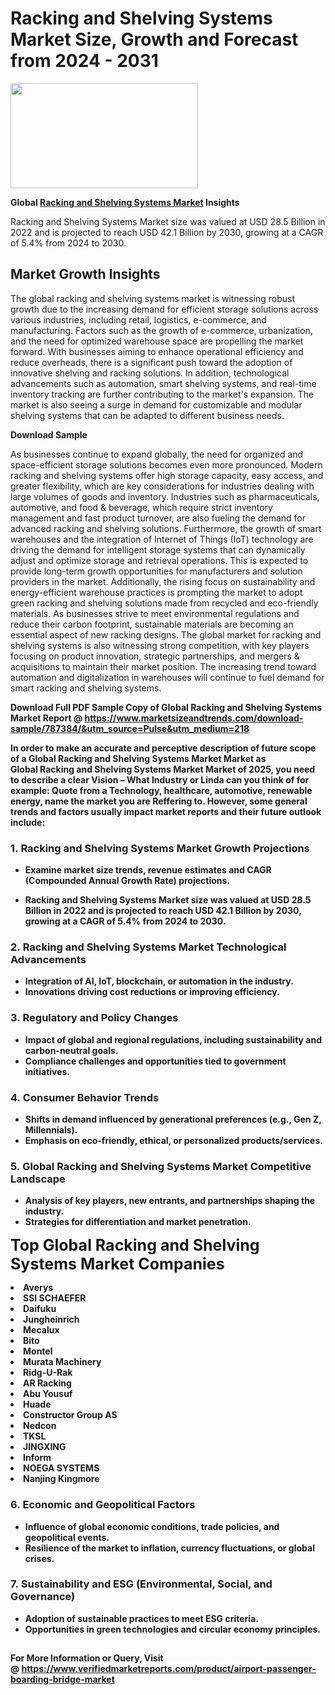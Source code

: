 <H1>Racking and Shelving Systems Market Size, Growth and Forecast from 2024 - 2031</H1><img class="aligncenter size-medium wp-image-584254" src="https://thirdeyenews.in/wp-content/uploads/2024/09/Global-Market-Research-300x168.jpeg" alt="" width="300" height="168" /><p><strong>Global&nbsp;<a href="https://www.marketsizeandtrends.com/download-sample/787384/&amp;utm_source=Pulse&amp;utm_medium=218">Racking and Shelving Systems Market</a> Insights</strong></p><p>Racking and Shelving Systems Market size was valued at USD 28.5 Billion in 2022 and is projected to reach USD 42.1 Billion by 2030, growing at a CAGR of 5.4% from 2024 to 2030.</p><p><h2>Market Growth Insights</h2> <p>The global racking and shelving systems market is witnessing robust growth due to the increasing demand for efficient storage solutions across various industries, including retail, logistics, e-commerce, and manufacturing. Factors such as the growth of e-commerce, urbanization, and the need for optimized warehouse space are propelling the market forward. With businesses aiming to enhance operational efficiency and reduce overheads, there is a significant push toward the adoption of innovative shelving and racking solutions. In addition, technological advancements such as automation, smart shelving systems, and real-time inventory tracking are further contributing to the market's expansion. The market is also seeing a surge in demand for customizable and modular shelving systems that can be adapted to different business needs.</p> <p><strong>Download Sample</strong></p> <p>As businesses continue to expand globally, the need for organized and space-efficient storage solutions becomes even more pronounced. Modern racking and shelving systems offer high storage capacity, easy access, and greater flexibility, which are key considerations for industries dealing with large volumes of goods and inventory. Industries such as pharmaceuticals, automotive, and food & beverage, which require strict inventory management and fast product turnover, are also fueling the demand for advanced racking and shelving solutions. Furthermore, the growth of smart warehouses and the integration of Internet of Things (IoT) technology are driving the demand for intelligent storage systems that can dynamically adjust and optimize storage and retrieval operations. This is expected to provide long-term growth opportunities for manufacturers and solution providers in the market. Additionally, the rising focus on sustainability and energy-efficient warehouse practices is prompting the market to adopt green racking and shelving solutions made from recycled and eco-friendly materials. As businesses strive to meet environmental regulations and reduce their carbon footprint, sustainable materials are becoming an essential aspect of new racking designs. The global market for racking and shelving systems is also witnessing strong competition, with key players focusing on product innovation, strategic partnerships, and mergers & acquisitions to maintain their market position. The increasing trend toward automation and digitalization in warehouses will continue to fuel demand for smart racking and shelving systems. <p><strong></p><p><span class=""><strong>Download Full PDF Sample Copy of Global Racking and Shelving Systems Market Report</strong> @ <a href="https://www.marketsizeandtrends.com/download-sample/787384/&amp;utm_source=Pulse&amp;utm_medium=218" target="_blank">https://www.marketsizeandtrends.com/download-sample/787384/&amp;utm_source=Pulse&amp;utm_medium=218</a></span></p><p>In order to make an accurate and perceptive description of future scope of a Global&nbsp;Racking and Shelving Systems Market Market as Global&nbsp;Racking and Shelving Systems Market Market of 2025, you need to describe a clear Vision &ndash; What Industry or Linda can you think of for example: Quote from a Technology, healthcare, automotive, renewable energy, name the market you are Reffering to. However, some general trends and factors usually impact market reports and their future outlook include:</p><h3>1.&nbsp;<strong>Racking and Shelving Systems Market Growth Projections</strong></h3><ul><li>Examine market size trends, revenue estimates and CAGR (Compounded Annual Growth Rate) projections.</li><li><p>Racking and Shelving Systems Market size was valued at USD 28.5 Billion in 2022 and is projected to reach USD 42.1 Billion by 2030, growing at a CAGR of 5.4% from 2024 to 2030.</p></li></ul><h3>2.&nbsp;<strong>Racking and Shelving Systems Market Technological Advancements</strong></h3><ul><li>Integration of AI, IoT, blockchain, or automation in the industry.</li><li>Innovations driving cost reductions or improving efficiency.</li></ul><h3>3.&nbsp;<strong>Regulatory and Policy Changes</strong></h3><ul><li>Impact of global and regional regulations, including sustainability and carbon-neutral goals.</li><li>Compliance challenges and opportunities tied to government initiatives.</li></ul><h3>4.&nbsp;<strong>Consumer Behavior Trends</strong></h3><ul><li>Shifts in demand influenced by generational preferences (e.g., Gen Z, Millennials).</li><li>Emphasis on eco-friendly, ethical, or personalized products/services.</li></ul><h3>5.&nbsp;<strong>Global Racking and Shelving Systems Market Competitive Landscape</strong></h3><ul><li>Analysis of key players, new entrants, and partnerships shaping the industry.</li><li>Strategies for differentiation and market penetration.</li></ul><p data-pm-slice="1 1 []"><span style="color: inherit; font-family: inherit; font-size: 25px;">Top Global Racking and Shelving Systems Market Companies</span></p><div class="" data-test-id=""><p><li>Averys</li><li> SSI SCHAEFER</li><li> Daifuku</li><li> Jungheinrich</li><li> Mecalux</li><li> Bito</li><li> Montel</li><li> Murata Machinery</li><li> Ridg-U-Rak</li><li> AR Racking</li><li> Abu Yousuf</li><li> Huade</li><li> Constructor Group AS</li><li> Nedcon</li><li> TKSL</li><li> JINGXING</li><li> Inform</li><li> NOEGA SYSTEMS</li><li> Nanjing Kingmore</li></p></div><h3>6.&nbsp;<strong>Economic and Geopolitical Factors</strong></h3><ul><li>Influence of global economic conditions, trade policies, and geopolitical events.</li><li>Resilience of the market to inflation, currency fluctuations, or global crises.</li></ul><h3>7.&nbsp;<strong>Sustainability and ESG (Environmental, Social, and Governance)</strong></h3><ul><li>Adoption of sustainable practices to meet ESG criteria.</li><li>Opportunities in green technologies and circular economy principles.</li></ul><h2><strong style="font-size: 14px;">For More Information or Query, Visit @&nbsp;</strong><a style="background-color: #ffffff; font-size: 14px;" href="https://www.marketsizeandtrends.com/report/racking-and-shelving-systems-market/" target="_blank">https://www.verifiedmarketreports.com/product/airport-passenger-boarding-bridge-market</a></h2>
